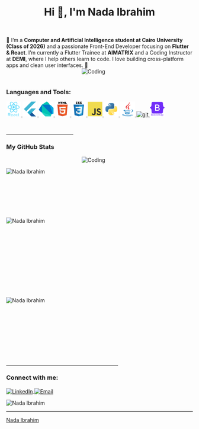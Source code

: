 <h1 align="center">Hi 👋, I'm Nada Ibrahim</h1>

<p align="left">
  <a href="https://twitter.com/" target="blank">
    <img src="https://img.shields.io/twitter/follow/?logo=twitter&style=for-the-badge" alt="">
  </a>
</p>

<p>
🌱 I’m a <strong>Computer and Artificial Intelligence student at Cairo University (Class of 2026)</strong> and a passionate Front-End Developer focusing on <strong>Flutter & React</strong>.  
I’m currently a Flutter Trainee at <strong>AIMATRIX</strong> and a Coding Instructor at <strong>DEMI</strong>, where I help others learn to code.  
I love building cross-platform apps and clean user interfaces. 🚀
<img align="right" alt="Coding" width="300" src="https://i.pinimg.com/originals/81/17/8b/81178b47a8598f0c81c4799f2cdd4057.gif">
</p>

<br>

<h3 align="left">Languages and Tools:</h3>
<p align="left">
  <a href="https://reactjs.org/" target="_blank" rel="noreferrer">
    <img src="https://raw.githubusercontent.com/devicons/devicon/master/icons/react/react-original-wordmark.svg" alt="react" width="40" height="40">
  </a>
  <a href="https://flutter.dev/" target="_blank" rel="noreferrer">
    <img src="https://raw.githubusercontent.com/devicons/devicon/master/icons/flutter/flutter-original.svg" alt="flutter" width="40" height="40">
  </a>
  <a href="https://dart.dev/" target="_blank" rel="noreferrer">
    <img src="https://raw.githubusercontent.com/devicons/devicon/master/icons/dart/dart-original.svg" alt="dart" width="40" height="40">
  </a>
  <a href="https://www.w3.org/html/" target="_blank" rel="noreferrer">
    <img src="https://raw.githubusercontent.com/devicons/devicon/master/icons/html5/html5-original-wordmark.svg" alt="html5" width="40" height="40">
  </a>
  <a href="https://www.w3schools.com/css/" target="_blank" rel="noreferrer">
    <img src="https://raw.githubusercontent.com/devicons/devicon/master/icons/css3/css3-original-wordmark.svg" alt="css3" width="40" height="40">
  </a>
  <a href="https://developer.mozilla.org/en-US/docs/Web/JavaScript" target="_blank" rel="noreferrer">
    <img src="https://raw.githubusercontent.com/devicons/devicon/master/icons/javascript/javascript-original.svg" alt="javascript" width="40" height="40">
  </a>
  <a href="https://www.python.org" target="_blank" rel="noreferrer">
    <img src="https://raw.githubusercontent.com/devicons/devicon/master/icons/python/python-original.svg" alt="python" width="40" height="40">
  </a>
  <a href="https://www.java.com" target="_blank" rel="noreferrer">
    <img src="https://raw.githubusercontent.com/devicons/devicon/master/icons/java/java-original.svg" alt="java" width="40" height="40">
  </a>
  <a href="https://git-scm.com/" target="_blank" rel="noreferrer">
    <img src="https://www.vectorlogo.zone/logos/git-scm/git-scm-icon.svg" alt="git" width="40" height="40">
  </a>
  <a href="https://getbootstrap.com" target="_blank" rel="noreferrer">
    <img src="https://raw.githubusercontent.com/devicons/devicon/master/icons/bootstrap/bootstrap-plain-wordmark.svg" alt="bootstrap" width="40" height="40">
  </a>
</p>

<br>
<hr width="36%">

<h3>My GitHub Stats</h3>
<img align="right" alt="Coding" width="300" src="https://cdn.dribbble.com/users/1277312/screenshots/14733298/media/39b1045e593737587dd60e42c8422d1f.gif">

<br>

<p>
  <img align="left" src="https://github-readme-stats.vercel.app/api/top-langs?username=Nada-Ibrahim12&show_icons=true&theme=dark&locale=en&layout=compact" alt="Nada Ibrahim">
</p>

<p><br><br><br><br><br><br><br></p>

<p>
  &nbsp;<img align="left" src="https://github-readme-stats.vercel.app/api?username=Nada-Ibrahim12&show_icons=true&theme=dark&locale=en" alt="Nada Ibrahim">
</p>

<br><br><br><br><br><br><br><br><br><br>

<p>
  <img align="left" src="https://github-readme-streak-stats.herokuapp.com/?user=Nada-Ibrahim12&theme=dark" alt="Nada Ibrahim">
</p>

<br><br><br><br><br><br><br><br><br><br>

<hr width="60%">

<h3 align="left">Connect with me:</h3>
<p align="left">
  <a href="https://linkedin.com/in/nada-ibrahim-70930725a" target="blank">
    <img align="center" src="https://raw.githubusercontent.com/rahuldkjain/github-profile-readme-generator/master/src/images/icons/Social/linked-in-alt.svg" alt="LinkedIn" height="30" width="40">
  </a>
  <a href="mailto:naadebrahim625@gmail.com" target="blank">
    <img align="center" src="https://cdn-icons-png.flaticon.com/512/732/732200.png" alt="Email" height="30" width="40">
  </a>
</p>

<p align="left">
  <img src="https://komarev.com/ghpvc/?username=Nada-Ibrahim12&label=Profile%20views&color=0e75b6&style=flat" alt="Nada Ibrahim">
</p>

<hr>
<p><a href="https://github.com/Nada-Ibrahim12">Nada Ibrahim</a></p>

